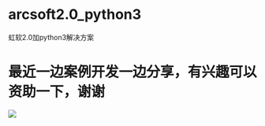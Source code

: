 # arcsoft2.0_python3
虹软2.0加python3解决方案

# 最近一边案例开发一边分享，有兴趣可以资助一下，谢谢


<img src=http://sowcar.com/t6/693/1554110514x2362277786.png />

